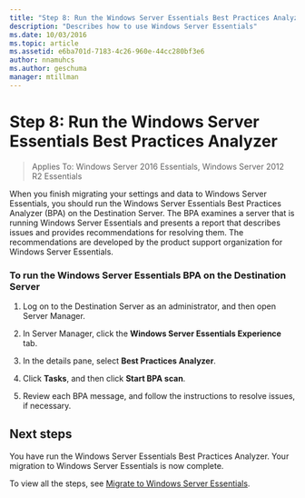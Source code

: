 ```yaml
---
title: "Step 8: Run the Windows Server Essentials Best Practices Analyzer"
description: "Describes how to use Windows Server Essentials"
ms.date: 10/03/2016
ms.topic: article
ms.assetid: e6ba701d-7183-4c26-960e-44cc280bf3e6
author: nnamuhcs
ms.author: geschuma
manager: mtillman
---
```


# Step 8: Run the Windows Server Essentials Best Practices Analyzer

>Applies To: Windows Server 2016 Essentials, Windows Server 2012 R2 Essentials

When you finish migrating your settings and data to  Windows Server Essentials, you should run the  Windows Server Essentials Best Practices Analyzer (BPA) on the Destination Server. The BPA examines a server that is running  Windows Server Essentials and presents a report that describes issues and provides recommendations for resolving them. The recommendations are developed by the product support organization for  Windows Server Essentials.

### To run the  Windows Server Essentials BPA on the Destination Server

1.  Log on to the Destination Server as an administrator, and then open Server Manager.

2.  In Server Manager, click the **Windows Server Essentials Experience** tab.

3.  In the details pane, select **Best Practices Analyzer**.

4.  Click **Tasks**, and then click **Start BPA scan**.

5.  Review each BPA message, and follow the instructions to resolve issues, if necessary.

## Next steps
 You have run the  Windows Server Essentials Best Practices Analyzer. Your migration to  Windows Server Essentials is now complete.


To view all the steps, see [Migrate to Windows Server Essentials](Migrate-from-Previous-Versions-to-Windows-Server-Essentials-or-Windows-Server-Essentials-Experience.md).

